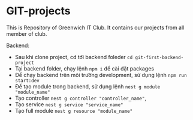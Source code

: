 # GIT-projects
This is Repository of Greenwich IT Club. It contains our projects from all member of club.

Backend:
- Sau khi clone project, cd tới backend foleder `cd git-first-backend-project`
- Tại backend folder, chạy lệnh `npm i` để cài đặt packages
- Để chạy backend trên môi trường development, sử dụng lệnh `npm run start:dev`
- Để tạo module trong backend, sử dụng lệnh `nest g module "module_name"` 
- Tạo controller `nest g controller "controller_name"`, 
- Tạo service `nest g service "service_name"`
- Tạo full module `nest g resource "module_name"`
